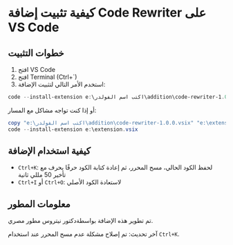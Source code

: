 # كيفية تثبيت إضافة Code Rewriter على VS Code

## خطوات التثبيت

1. افتح VS Code
2. افتح Terminal (Ctrl+`)
3. استخدم الأمر التالي لتثبيت الإضافة:

```powershell
code --install-extension e:\اكتب اسم الفولدر\addition\code-rewriter-1.0.0.vsix
```

أو إذا كنت تواجه مشاكل مع المسار:

```powershell
copy "e:\اكتب اسم الفولدر\addition\code-rewriter-1.0.0.vsix" "e:\extension.vsix"
code --install-extension e:\extension.vsix
```

## كيفية استخدام الإضافة

- `Ctrl+K`: لحفظ الكود الحالي، مسح المحرر، ثم إعادة كتابة الكود حرفًا بحرف مع تأخير 50 مللي ثانية
- `Ctrl+I` أو `Ctrl+O`: لاستعادة الكود الأصلي

## معلومات المطور

تم تطوير هذه الإضافة بواسطةدكتور نيتروس مطور مصري.


آخر تحديث: تم إصلاح مشكلة عدم مسح المحرر عند استخدام `Ctrl+K`.
